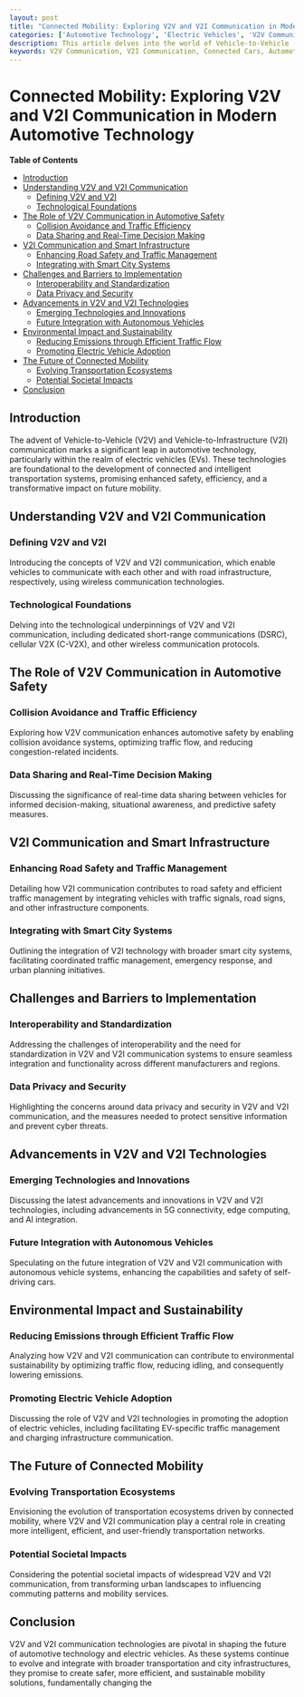 ```yaml
---
layout: post
title: "Connected Mobility: Exploring V2V and V2I Communication in Modern Automotive Technology"
categories: ['Automotive Technology', 'Electric Vehicles', 'V2V Communication', 'V2I Communication', 'Connected Cars']
description: This article delves into the world of Vehicle-to-Vehicle (V2V) and Vehicle-to-Infrastructure (V2I) communication, discussing how these technologies are integral to the evolution of smart transportation systems, enhancing safety, efficiency, and driving the future of mobility.
keywords: V2V Communication, V2I Communication, Connected Cars, Automotive Technology, Smart Transportation
---
```


# Connected Mobility: Exploring V2V and V2I Communication in Modern Automotive Technology

**Table of Contents**

- [Introduction](#introduction)
- [Understanding V2V and V2I Communication](#understanding-v2v-and-v2i-communication)
  - [Defining V2V and V2I](#defining-v2v-and-v2i)
  - [Technological Foundations](#technological-foundations)
- [The Role of V2V Communication in Automotive Safety](#the-role-of-v2v-communication-in-automotive-safety)
  - [Collision Avoidance and Traffic Efficiency](#collision-avoidance-and-traffic-efficiency)
  - [Data Sharing and Real-Time Decision Making](#data-sharing-and-real-time-decision-making)
- [V2I Communication and Smart Infrastructure](#v2i-communication-and-smart-infrastructure)
  - [Enhancing Road Safety and Traffic Management](#enhancing-road-safety-and-traffic-management)
  - [Integrating with Smart City Systems](#integrating-with-smart-city-systems)
- [Challenges and Barriers to Implementation](#challenges-and-barriers-to-implementation)
  - [Interoperability and Standardization](#interoperability-and-standardization)
  - [Data Privacy and Security](#data-privacy-and-security)
- [Advancements in V2V and V2I Technologies](#advancements-in-v2v-and-v2i-technologies)
  - [Emerging Technologies and Innovations](#emerging-technologies-and-innovations)
  - [Future Integration with Autonomous Vehicles](#future-integration-with-autonomous-vehicles)
- [Environmental Impact and Sustainability](#environmental-impact-and-sustainability)
  - [Reducing Emissions through Efficient Traffic Flow](#reducing-emissions-through-efficient-traffic-flow)
  - [Promoting Electric Vehicle Adoption](#promoting-electric-vehicle-adoption)
- [The Future of Connected Mobility](#the-future-of-connected-mobility)
  - [Evolving Transportation Ecosystems](#evolving-transportation-ecosystems)
  - [Potential Societal Impacts](#potential-societal-impacts)
- [Conclusion](#conclusion)

## Introduction

The advent of Vehicle-to-Vehicle (V2V) and Vehicle-to-Infrastructure (V2I) communication marks a significant leap in automotive technology, particularly within the realm of electric vehicles (EVs). These technologies are foundational to the development of connected and intelligent transportation systems, promising enhanced safety, efficiency, and a transformative impact on future mobility.

## Understanding V2V and V2I Communication

### Defining V2V and V2I

Introducing the concepts of V2V and V2I communication, which enable vehicles to communicate with each other and with road infrastructure, respectively, using wireless communication technologies.

### Technological Foundations

Delving into the technological underpinnings of V2V and V2I communication, including dedicated short-range communications (DSRC), cellular V2X (C-V2X), and other wireless communication protocols.

## The Role of V2V Communication in Automotive Safety

### Collision Avoidance and Traffic Efficiency

Exploring how V2V communication enhances automotive safety by enabling collision avoidance systems, optimizing traffic flow, and reducing congestion-related incidents.

### Data Sharing and Real-Time Decision Making

Discussing the significance of real-time data sharing between vehicles for informed decision-making, situational awareness, and predictive safety measures.

## V2I Communication and Smart Infrastructure

### Enhancing Road Safety and Traffic Management

Detailing how V2I communication contributes to road safety and efficient traffic management by integrating vehicles with traffic signals, road signs, and other infrastructure components.

### Integrating with Smart City Systems

Outlining the integration of V2I technology with broader smart city systems, facilitating coordinated traffic management, emergency response, and urban planning initiatives.

## Challenges and Barriers to Implementation

### Interoperability and Standardization

Addressing the challenges of interoperability and the need for standardization in V2V and V2I communication systems to ensure seamless integration and functionality across different manufacturers and regions.

### Data Privacy and Security

Highlighting the concerns around data privacy and security in V2V and V2I communication, and the measures needed to protect sensitive information and prevent cyber threats.

## Advancements in V2V and V2I Technologies

### Emerging Technologies and Innovations

Discussing the latest advancements and innovations in V2V and V2I technologies, including advancements in 5G connectivity, edge computing, and AI integration.

### Future Integration with Autonomous Vehicles

Speculating on the future integration of V2V and V2I communication with autonomous vehicle systems, enhancing the capabilities and safety of self-driving cars.

## Environmental Impact and Sustainability

### Reducing Emissions through Efficient Traffic Flow

Analyzing how V2V and V2I communication can contribute to environmental sustainability by optimizing traffic flow, reducing idling, and consequently lowering emissions.

### Promoting Electric Vehicle Adoption

Discussing the role of V2V and V2I technologies in promoting the adoption of electric vehicles, including facilitating EV-specific traffic management and charging infrastructure communication.

## The Future of Connected Mobility

### Evolving Transportation Ecosystems

Envisioning the evolution of transportation ecosystems driven by connected mobility, where V2V and V2I communication play a central role in creating more intelligent, efficient, and user-friendly transportation networks.

### Potential Societal Impacts

Considering the potential societal impacts of widespread V2V and V2I communication, from transforming urban landscapes to influencing commuting patterns and mobility services.

## Conclusion

V2V and V2I communication technologies are pivotal in shaping the future of automotive technology and electric vehicles. As these systems continue to evolve and integrate with broader transportation and city infrastructures, they promise to create safer, more efficient, and sustainable mobility solutions, fundamentally changing the
